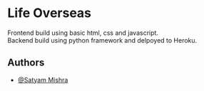 
# Life Overseas 
Frontend build using basic html, css and javascript.<br>
Backend build using python framework and delpoyed to Heroku.

## Authors

- [@Satyam Mishra](https://www.github.com/bedead)
